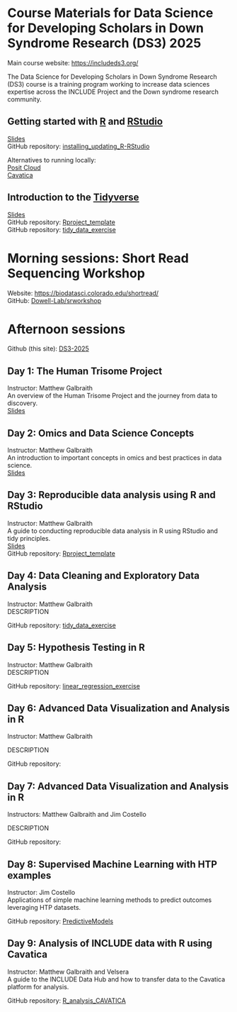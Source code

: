# Course Materials for Data Science for Developing Scholars in Down Syndrome Research (DS3) 2025  
Main course website: https://includeds3.org/
<!-- Course Description: -->
The Data Science for Developing Scholars in Down Syndrome Research (DS3) course is a training program working to increase data sciences expertise across the INCLUDE Project and the Down syndrome research community.  
<!-- Any other info/links here? -->

## Getting started with [R](https://cran.r-project.org/bin/macosx/) and [RStudio](https://posit.co/products/open-source/rstudio/)  
[Slides](https://github.com/DS3-2025/slides/blob/main/Intro_R_RStudio_DS3_2025_Galbraith.pdf)  
GitHub repository: [installing_updating_R-RStudio](https://github.com/DS3-2025/installing_updating_R-RStudio)

Alternatives to running locally:  
[Posit Cloud](https://posit.cloud/)  
[Cavatica](https://www.cavatica.org/)  


## Introduction to the [Tidyverse](https://tidyverse.tidyverse.org/)  
[Slides](https://github.com/DS3-2025/slides/blob/main/Intro_Tidyverse_DS3_2025_Galbraith.pdf)  
GitHub repository: [Rproject_template](https://github.com/DS3-2025/Rproject_template)  
GitHub repository: [tidy_data_exercise](https://github.com/DS3-2025/tidy_data_exercise)  


# Morning sessions: Short Read Sequencing Workshop
Website: https://biodatasci.colorado.edu/shortread/  
GitHub: [Dowell-Lab/srworkshop](https://github.com/Dowell-Lab/srworkshop)


# Afternoon sessions
Github (this site): [DS3-2025](https://github.com/DS3-2025)

## Day 1: The Human Trisome Project 
Instructor: Matthew Galbraith  
An overview of the Human Trisome Project and the journey from data to discovery.  
[Slides](https://github.com/DS3-2025/slides/blob/main/Day1_HTP_Data_story_DS3_2025_Galbraith.pdf)  

## Day 2: Omics and Data Science Concepts
Instructor: Matthew Galbraith  
An introduction to important concepts in omics and best practices in data science.  
[Slides](https://github.com/DS3-2025/slides/blob/main/Day2_Data_Science_Omics_concepts_DS3_2025_Galbraith.pdf)  

## Day 3: Reproducible data analysis using R and RStudio
Instructor: Matthew Galbraith  
A guide to conducting reproducible data analysis in R using RStudio and tidy principles.  
[Slides](https://github.com/DS3-2025/slides/blob/main/Day3_Reproducible_Analysis_R_DS3_2025_Galbraith.pdf)  
GitHub repository: [Rproject_template](https://github.com/DS3-2025/Rproject_template)

## Day 4: Data Cleaning and Exploratory Data Analysis
Instructor: Matthew Galbraith  
DESCRIPTION  
<!-- Slides: Add links to slides for each day? -->
GitHub repository: [tidy_data_exercise](https://github.com/DS3-2025/tidy_data_exercise)
<!-- ggplot exercise? or start of HTP LINEAR REGRESSION? -->

## Day 5: Hypothesis Testing in R
Instructor: Matthew Galbraith  
DESCRIPTION  
<!-- Slides: Add links to slides for each day? -->
GitHub repository: [linear_regression_exercise](https://github.com/DS3-2025/linear_regression_exercise)

## Day 6: Advanced Data Visualization and Analysis in R
Instructor: Matthew Galbraith  
<!-- revisit results plots + DESEq results + UMAP issues? -->
DESCRIPTION  
<!-- Slides: Add links to slides for each day? -->
GitHub repository: 

## Day 7: Advanced Data Visualization and Analysis in R
Instructors: Matthew Galbraith and Jim Costello  
<!-- PCA w/Jim + room for anything else? -->
DESCRIPTION  
<!-- Slides: Add links to slides for each day? -->
GitHub repository: 

## Day 8: Supervised Machine Learning with HTP examples
Instructor: Jim Costello   
Applications of simple machine learning methods to predict outcomes leveraging HTP datasets.  
<!-- Slides: Add links to slides for each day? -->
GitHub repository: [PredictiveModels](https://github.com/DS3-2025/PredictiveModels)

## Day 9: Analysis of INCLUDE data with R using Cavatica
Instructor: Matthew Galbraith and Velsera   
A guide to the INCLUDE Data Hub and how to transfer data to the Cavatica platform for analysis. 
<!-- Slides: Add links to slides for each day? -->
GitHub repository: [R_analysis_CAVATICA](https://github.com/DS3-2025/R_analysis_CAVATICA)



